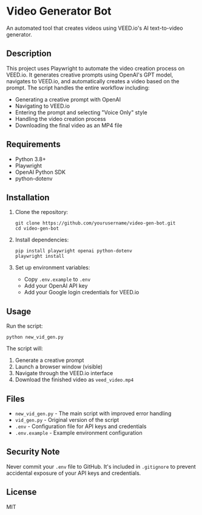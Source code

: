# Video Generator Bot

An automated tool that creates videos using VEED.io's AI text-to-video generator.

## Description

This project uses Playwright to automate the video creation process on VEED.io. It generates creative prompts using OpenAI's GPT model, navigates to VEED.io, and automatically creates a video based on the prompt. The script handles the entire workflow including:

- Generating a creative prompt with OpenAI
- Navigating to VEED.io
- Entering the prompt and selecting "Voice Only" style
- Handling the video creation process
- Downloading the final video as an MP4 file

## Requirements

- Python 3.8+
- Playwright
- OpenAI Python SDK
- python-dotenv

## Installation

1. Clone the repository:
   ```
   git clone https://github.com/yourusername/video-gen-bot.git
   cd video-gen-bot
   ```

2. Install dependencies:
   ```
   pip install playwright openai python-dotenv
   playwright install
   ```

3. Set up environment variables:
   - Copy `.env.example` to `.env`
   - Add your OpenAI API key
   - Add your Google login credentials for VEED.io

## Usage

Run the script:
```
python new_vid_gen.py
```

The script will:
1. Generate a creative prompt
2. Launch a browser window (visible)
3. Navigate through the VEED.io interface
4. Download the finished video as `veed_video.mp4`

## Files

- `new_vid_gen.py` - The main script with improved error handling
- `vid_gen.py` - Original version of the script
- `.env` - Configuration file for API keys and credentials
- `.env.example` - Example environment configuration

## Security Note

Never commit your `.env` file to GitHub. It's included in `.gitignore` to prevent accidental exposure of your API keys and credentials.

## License

MIT
